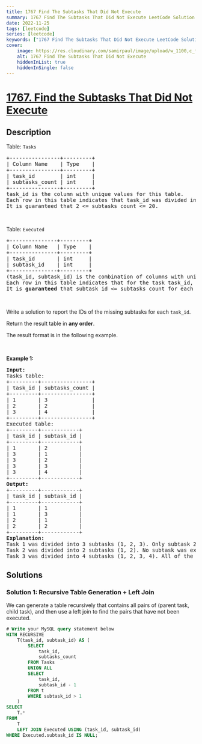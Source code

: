 ```yaml
---
title: 1767 Find The Subtasks That Did Not Execute
summary: 1767 Find The Subtasks That Did Not Execute LeetCode Solution Explained
date: 2022-11-25
tags: [leetcode]
series: [leetcode]
keywords: ["1767 Find The Subtasks That Did Not Execute LeetCode Solution Explained in all languages", "1767 Find The Subtasks That Did Not Execute", "LeetCode", "leetcode solution in Python3 C++ Java Go PHP Ruby Swift TypeScript Rust C# JavaScript C", "GeeksforGeeks", "InterviewBit", "Coding Ninjas", "HackerRank", "HackerEarth", "CodeChef", "TopCoder", "AlgoExpert", "freeCodeCamp", "Codeforces", "GitHub", "AtCoder", "Samir Paul"]
cover:
    image: https://res.cloudinary.com/samirpaul/image/upload/w_1100,c_fit,co_rgb:FFFFFF,l_text:Arial_75_bold:1767 Find The Subtasks That Did Not Execute - Solution Explained/problem-solving.webp
    alt: 1767 Find The Subtasks That Did Not Execute
    hiddenInList: true
    hiddenInSingle: false
---
```



# [1767. Find the Subtasks That Did Not Execute](https://leetcode.com/problems/find-the-subtasks-that-did-not-execute)


## Description

<p>Table: <code>Tasks</code></p>

<pre>
+----------------+---------+
| Column Name    | Type    |
+----------------+---------+
| task_id        | int     |
| subtasks_count | int     |
+----------------+---------+
task_id is the column with unique values for this table.
Each row in this table indicates that task_id was divided into subtasks_count subtasks labeled from 1 to subtasks_count.
It is guaranteed that 2 &lt;= subtasks_count &lt;= 20.
</pre>

<p>&nbsp;</p>

<p>Table: <code>Executed</code></p>

<pre>
+---------------+---------+
| Column Name   | Type    |
+---------------+---------+
| task_id       | int     |
| subtask_id    | int     |
+---------------+---------+
(task_id, subtask_id) is the combination of columns with unique values for this table.
Each row in this table indicates that for the task task_id, the subtask with ID subtask_id was executed successfully.
It is <strong>guaranteed</strong> that subtask_id &lt;= subtasks_count for each task_id.</pre>

<p>&nbsp;</p>

<p>Write a solution&nbsp;to report the IDs of the missing subtasks for each <code>task_id</code>.</p>

<p>Return the result table in <strong>any order</strong>.</p>

<p>The result format is in the following example.</p>

<p>&nbsp;</p>
<p><strong class="example">Example 1:</strong></p>

<pre>
<strong>Input:</strong> 
Tasks table:
+---------+----------------+
| task_id | subtasks_count |
+---------+----------------+
| 1       | 3              |
| 2       | 2              |
| 3       | 4              |
+---------+----------------+
Executed table:
+---------+------------+
| task_id | subtask_id |
+---------+------------+
| 1       | 2          |
| 3       | 1          |
| 3       | 2          |
| 3       | 3          |
| 3       | 4          |
+---------+------------+
<strong>Output:</strong> 
+---------+------------+
| task_id | subtask_id |
+---------+------------+
| 1       | 1          |
| 1       | 3          |
| 2       | 1          |
| 2       | 2          |
+---------+------------+
<strong>Explanation:</strong> 
Task 1 was divided into 3 subtasks (1, 2, 3). Only subtask 2 was executed successfully, so we include (1, 1) and (1, 3) in the answer.
Task 2 was divided into 2 subtasks (1, 2). No subtask was executed successfully, so we include (2, 1) and (2, 2) in the answer.
Task 3 was divided into 4 subtasks (1, 2, 3, 4). All of the subtasks were executed successfully.
</pre>

## Solutions

### Solution 1: Recursive Table Generation + Left Join

We can generate a table recursively that contains all pairs of (parent task, child task), and then use a left join to find the pairs that have not been executed.

<!-- tabs:start -->

```sql
# Write your MySQL query statement below
WITH RECURSIVE
    T(task_id, subtask_id) AS (
        SELECT
            task_id,
            subtasks_count
        FROM Tasks
        UNION ALL
        SELECT
            task_id,
            subtask_id - 1
        FROM t
        WHERE subtask_id > 1
    )
SELECT
    T.*
FROM
    T
    LEFT JOIN Executed USING (task_id, subtask_id)
WHERE Executed.subtask_id IS NULL;
```

<!-- tabs:end -->

<!-- end -->
